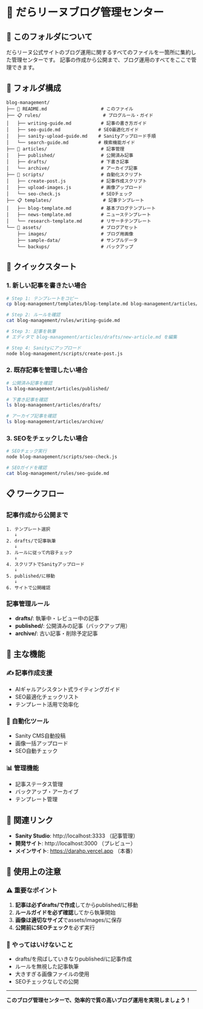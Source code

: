 # 📰 だらリーヌブログ管理センター

## 🎯 このフォルダについて

だらリーヌ公式サイトのブログ運用に関するすべてのファイルを一箇所に集約した管理センターです。
記事の作成から公開まで、ブログ運用のすべてをここで管理できます。

## 📁 フォルダ構成

```
blog-management/
├── 📖 README.md                    # このファイル
├── 📋 rules/                       # ブログルール・ガイド
│   ├── writing-guide.md           # 記事の書き方ガイド
│   ├── seo-guide.md              # SEO最適化ガイド
│   ├── sanity-upload-guide.md    # Sanityアップロード手順
│   └── search-guide.md           # 検索機能ガイド
├── 📝 articles/                    # 記事管理
│   ├── published/                 # 公開済み記事
│   ├── drafts/                    # 下書き記事
│   └── archive/                   # アーカイブ記事
├── 🔧 scripts/                     # 自動化スクリプト
│   ├── create-post.js             # 記事作成スクリプト
│   ├── upload-images.js           # 画像アップロード
│   └── seo-check.js               # SEOチェック
├── 📋 templates/                   # 記事テンプレート
│   ├── blog-template.md           # 基本ブログテンプレート
│   ├── news-template.md           # ニューステンプレート
│   └── research-template.md       # リサーチテンプレート
└── 💾 assets/                      # ブログアセット
    ├── images/                    # ブログ用画像
    ├── sample-data/               # サンプルデータ
    └── backups/                   # バックアップ
```

## 🚀 クイックスタート

### 1. 新しい記事を書きたい場合
```bash
# Step 1: テンプレートをコピー
cp blog-management/templates/blog-template.md blog-management/articles/drafts/new-article.md

# Step 2: ルールを確認
cat blog-management/rules/writing-guide.md

# Step 3: 記事を執筆
# エディタで blog-management/articles/drafts/new-article.md を編集

# Step 4: Sanityにアップロード
node blog-management/scripts/create-post.js
```

### 2. 既存記事を管理したい場合
```bash
# 公開済み記事を確認
ls blog-management/articles/published/

# 下書き記事を確認
ls blog-management/articles/drafts/

# アーカイブ記事を確認
ls blog-management/articles/archive/
```

### 3. SEOをチェックしたい場合
```bash
# SEOチェック実行
node blog-management/scripts/seo-check.js

# SEOガイドを確認
cat blog-management/rules/seo-guide.md
```

## 📋 ワークフロー

### 記事作成から公開まで
```
1. テンプレート選択
   ↓
2. drafts/で記事執筆
   ↓
3. ルールに従って内容チェック
   ↓
4. スクリプトでSanityアップロード
   ↓
5. published/に移動
   ↓
6. サイトで公開確認
```

### 記事管理ルール
- **drafts/**: 執筆中・レビュー中の記事
- **published/**: 公開済みの記事（バックアップ用）
- **archive/**: 古い記事・削除予定記事

## 🎯 主な機能

### ✍️ 記事作成支援
- AIギャルアシスタント式ライティングガイド
- SEO最適化チェックリスト
- テンプレート活用で効率化

### 🚀 自動化ツール
- Sanity CMS自動投稿
- 画像一括アップロード
- SEO自動チェック

### 📊 管理機能
- 記事ステータス管理
- バックアップ・アーカイブ
- テンプレート管理

## 🔗 関連リンク

- **Sanity Studio**: http://localhost:3333 （記事管理）
- **開発サイト**: http://localhost:3000 （プレビュー）
- **メインサイト**: https://darahp.vercel.app （本番）

## 📝 使用上の注意

### ⚠️ 重要なポイント
1. **記事は必ずdrafts/で作成**してからpublished/に移動
2. **ルールガイドを必ず確認**してから執筆開始
3. **画像は適切なサイズ**でassets/images/に保存
4. **公開前にSEOチェック**を必ず実行

### 🚫 やってはいけないこと
- drafts/を飛ばしていきなりpublished/に記事作成
- ルールを無視した記事執筆
- 大きすぎる画像ファイルの使用
- SEOチェックなしでの公開

---

**このブログ管理センターで、効率的で質の高いブログ運用を実現しましょう！**